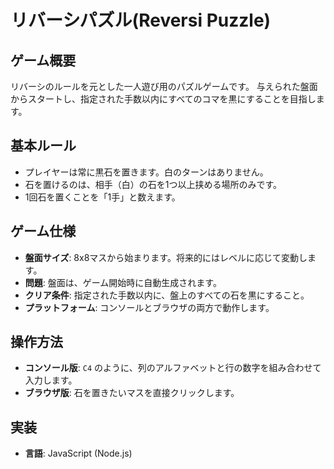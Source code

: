 # リバーシパズル(Reversi Puzzle)

## ゲーム概要
リバーシのルールを元とした一人遊び用のパズルゲームです。
与えられた盤面からスタートし、指定された手数以内にすべてのコマを黒にすることを目指します。

## 基本ルール
- プレイヤーは常に黒石を置きます。白のターンはありません。
- 石を置けるのは、相手（白）の石を1つ以上挟める場所のみです。
- 1回石を置くことを「1手」と数えます。

## ゲーム仕様
- **盤面サイズ**: 8x8マスから始まります。将来的にはレベルに応じて変動します。
- **問題**: 盤面は、ゲーム開始時に自動生成されます。
- **クリア条件**: 指定された手数以内に、盤上のすべての石を黒にすること。
- **プラットフォーム**: コンソールとブラウザの両方で動作します。

## 操作方法
- **コンソール版**: `C4` のように、列のアルファベットと行の数字を組み合わせて入力します。
- **ブラウザ版**: 石を置きたいマスを直接クリックします。

## 実装
- **言語**: JavaScript (Node.js)